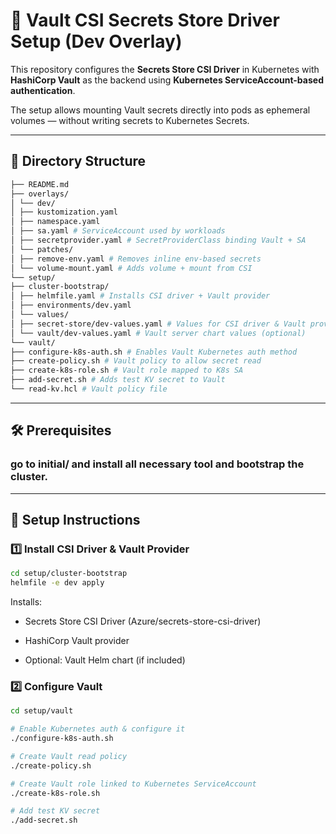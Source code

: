 # 🔐 Vault CSI Secrets Store Driver Setup (Dev Overlay)

This repository configures the **Secrets Store CSI Driver** in Kubernetes with **HashiCorp Vault** as the backend using **Kubernetes ServiceAccount-based authentication**.

The setup allows mounting Vault secrets directly into pods as ephemeral volumes — without writing secrets to Kubernetes Secrets.

---

## 📁 Directory Structure

```bash
├── README.md
├── overlays/
│ └── dev/
│ ├── kustomization.yaml
│ ├── namespace.yaml
│ ├── sa.yaml # ServiceAccount used by workloads
│ ├── secretprovider.yaml # SecretProviderClass binding Vault + SA
│ └── patches/
│ ├── remove-env.yaml # Removes inline env-based secrets
│ └── volume-mount.yaml # Adds volume + mount from CSI
└── setup/
├── cluster-bootstrap/
│ ├── helmfile.yaml # Installs CSI driver + Vault provider
│ ├── environments/dev.yaml
│ └── values/
│ ├── secret-store/dev-values.yaml # Values for CSI driver & Vault provider
│ └── vault/dev-values.yaml # Vault server chart values (optional)
└── vault/
├── configure-k8s-auth.sh # Enables Vault Kubernetes auth method
├── create-policy.sh # Vault policy to allow secret read
├── create-k8s-role.sh # Vault role mapped to K8s SA
├── add-secret.sh # Adds test KV secret to Vault
└── read-kv.hcl # Vault policy file
```


---

## 🛠️ Prerequisites

### go to initial/ and install all necessary tool and bootstrap the cluster.

---

## 🚀 Setup Instructions

### 1️⃣ Install CSI Driver & Vault Provider

```bash
cd setup/cluster-bootstrap
helmfile -e dev apply
```
Installs:

- Secrets Store CSI Driver (Azure/secrets-store-csi-driver)

- HashiCorp Vault provider

- Optional: Vault Helm chart (if included)

### 2️⃣ Configure Vault

```bash
cd setup/vault

# Enable Kubernetes auth & configure it
./configure-k8s-auth.sh

# Create Vault read policy
./create-policy.sh

# Create Vault role linked to Kubernetes ServiceAccount
./create-k8s-role.sh

# Add test KV secret
./add-secret.sh

```
